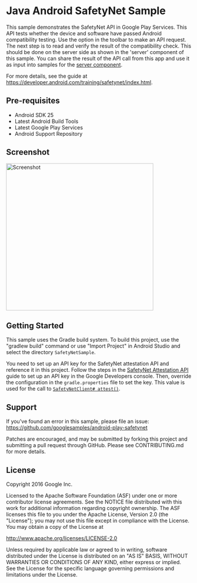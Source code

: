 Java Android SafetyNet Sample
===================================

This sample demonstrates the SafetyNet API in Google Play Services. This API tests
whether the device and software have passed Android compatibility testing.
Use the option in the toolbar to make an API request.
The next step is to read and verify the result of the compatibility check. This should be done on
the server side as shown in the 'server' component of this sample.
You can share the result of the API call from this app and use it as input into samples for the
[server component](../../../server).

For more details, see the guide at https://developer.android.com/training/safetynet/index.html.

Pre-requisites
--------------

- Android SDK 25
- Latest Android Build Tools
- Latest Google Play Services
- Android Support Repository

Screenshot
-------------

<img src="screenshots/app.png" height="400" alt="Screenshot"/>

Getting Started
---------------

This sample uses the Gradle build system. To build this project, use the
"gradlew build" command or use "Import Project" in Android Studio and select the directory
`SafetyNetSample`.

You need to set up an API key for the SafetyNet attestation API and reference it in this project.
Follow the steps in the [SafetyNet Attestation API][add-api-key] guide to set up an API key in the
Google Developers console. Then, override the configuration in the `gradle.properties` file to set
the key. This value is used for the call to
<a href="https://developers.google.com/android/reference/com/google/android/gms/safetynet/SafetyNetClient.html#attest(byte[], java.lang.String)">`SafetyNetClient# attest()`</a>.

Support
-------

If you've found an error in this sample, please file an issue:
https://github.com/googlesamples/android-play-safetynet

Patches are encouraged, and may be submitted by forking this project and
submitting a pull request through GitHub. Please see CONTRIBUTING.md for more details.

License
-------

Copyright 2016 Google Inc.

Licensed to the Apache Software Foundation (ASF) under one or more contributor
license agreements.  See the NOTICE file distributed with this work for
additional information regarding copyright ownership.  The ASF licenses this
file to you under the Apache License, Version 2.0 (the "License"); you may not
use this file except in compliance with the License.  You may obtain a copy of
the License at

http://www.apache.org/licenses/LICENSE-2.0

Unless required by applicable law or agreed to in writing, software
distributed under the License is distributed on an "AS IS" BASIS, WITHOUT
WARRANTIES OR CONDITIONS OF ANY KIND, either express or implied.  See the
License for the specific language governing permissions and limitations under
the License.

[add-api-key]: https://developer.android.com/training/safetynet/attestation.html#add-api-key
